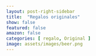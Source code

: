 ```yaml
---
layout: post-right-sidebar
title:  "Regalos originales"
show: false
featured: false
amazon: false
categories: [ regalo, Original ]
image: assets/images/beer.png
---
```

